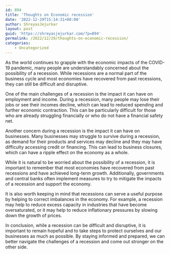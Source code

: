 ```yaml
---
id: 894
title: 'Thoughts on Economic recession'
date: '2022-12-29T15:14:31+00:00'
author: ShreyasJejurkar
layout: post
guid: 'https://shreyasjejurkar.com/?p=894'
permalink: /2022/12/29/thoughts-on-economic-recession/
categories:
    - Uncategorized
---
```


As the world continues to grapple with the economic impacts of the COVID-19 pandemic, many people are understandably concerned about the possibility of a recession. While recessions are a normal part of the business cycle and most economies have recovered from past recessions, they can still be difficult and disruptive.

One of the main challenges of a recession is the impact it can have on employment and income. During a recession, many people may lose their jobs or see their incomes decline, which can lead to reduced spending and further economic contraction. This can be particularly difficult for those who are already struggling financially or who do not have a financial safety net.

Another concern during a recession is the impact it can have on businesses. Many businesses may struggle to survive during a recession, as demand for their products and services may decline and they may have difficulty accessing credit or financing. This can lead to business closures, which can have a ripple effect on the economy as a whole.

While it is natural to be worried about the possibility of a recession, it is important to remember that most economies have recovered from past recessions and have achieved long-term growth. Additionally, governments and central banks often implement measures to try to mitigate the impacts of a recession and support the economy.

It is also worth keeping in mind that recessions can serve a useful purpose by helping to correct imbalances in the economy. For example, a recession may help to reduce excess capacity in industries that have become oversaturated, or it may help to reduce inflationary pressures by slowing down the growth of prices.

In conclusion, while a recession can be difficult and disruptive, it is important to remain hopeful and to take steps to protect ourselves and our businesses as much as possible. By staying informed and prepared, we can better navigate the challenges of a recession and come out stronger on the other side.